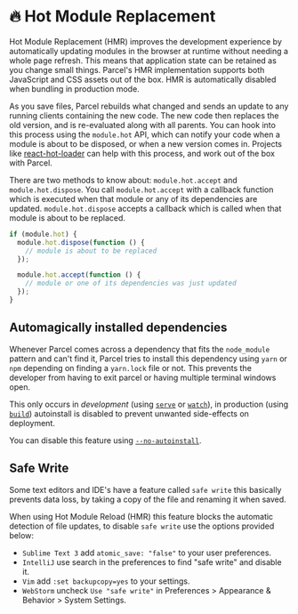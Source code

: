 # 🔥 Hot Module Replacement

Hot Module Replacement (HMR) improves the development experience by automatically updating modules in the browser at runtime without needing a whole page refresh. This means that application state can be retained as you change small things. Parcel's HMR implementation supports both JavaScript and CSS assets out of the box. HMR is automatically disabled when bundling in production mode.

As you save files, Parcel rebuilds what changed and sends an update to any running clients containing the new code. The new code then replaces the old version, and is re-evaluated along with all parents. You can hook into this process using the `module.hot` API, which can notify your code when a module is about to be disposed, or when a new version comes in. Projects like [react-hot-loader](https://github.com/gaearon/react-hot-loader) can help with this process, and work out of the box with Parcel.

There are two methods to know about: `module.hot.accept` and `module.hot.dispose`. You call `module.hot.accept` with a callback function which is executed when that module or any of its dependencies are updated. `module.hot.dispose` accepts a callback which is called when that module is about to be replaced.

```javascript
if (module.hot) {
  module.hot.dispose(function () {
    // module is about to be replaced
  });

  module.hot.accept(function () {
    // module or one of its dependencies was just updated
  });
}
```

## Automagically installed dependencies

Whenever Parcel comes across a dependency that fits the `node_module` pattern and can't find it, Parcel tries to install this dependency using `yarn` or `npm` depending on finding a `yarn.lock` file or not. This prevents the developer from having to exit parcel or having multiple terminal windows open.

This only occurs in *development* (using [`serve`](./cli.html#serve) or [`watch`](./cli.html#watch)), in production (using [`build`](./cli.html#serve)) autoinstall is disabled to prevent unwanted side-effects on deployment.

You can disable this feature using [`--no-autoinstall`](./cli.html#disable-autoinstall).

## Safe Write
Some text editors and IDE's have a feature called `safe write` this basically prevents data loss, by taking a copy of the file and renaming it when saved.

When using Hot Module Reload (HMR) this feature blocks the automatic detection of file updates, to disable `safe write` use the options provided below:

* `Sublime Text 3` add `atomic_save: "false"` to your user preferences.
* `IntelliJ` use search in the preferences to find "safe write" and disable it.
* `Vim` add `:set backupcopy=yes` to your settings.
* `WebStorm` uncheck `Use "safe write"` in Preferences > Appearance & Behavior > System Settings.
